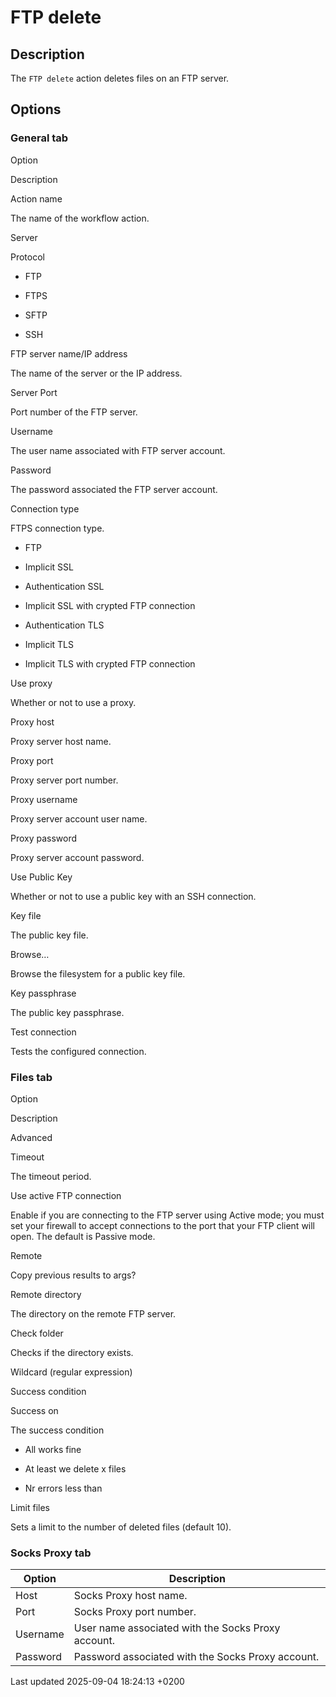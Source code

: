 <div id="header">

# FTP delete

</div>

<div id="content">

<div class="sect1">

## Description

<div class="sectionbody">

<div class="paragraph">

The `FTP delete` action deletes files on an FTP server.

</div>

</div>

</div>

<div class="sect1">

## Options

<div class="sectionbody">

<div class="sect2">

### General tab

Option

</div>

</div>

</div>

</div>

Description

Action name

The name of the workflow action.

Server

Protocol

<div class="content">

<div class="ulist">

  - FTP

  - FTPS

  - SFTP

  - SSH

</div>

</div>

FTP server name/IP address

The name of the server or the IP address.

Server Port

Port number of the FTP server.

Username

The user name associated with FTP server account.

Password

The password associated the FTP server account.

Connection type

<div class="content">

<div class="paragraph">

FTPS connection type.

</div>

<div class="ulist">

  - FTP

  - Implicit SSL

  - Authentication SSL

  - Implicit SSL with crypted FTP connection

  - Authentication TLS

  - Implicit TLS

  - Implicit TLS with crypted FTP connection

</div>

</div>

Use proxy

Whether or not to use a proxy.

Proxy host

Proxy server host name.

Proxy port

Proxy server port number.

Proxy username

Proxy server account user name.

Proxy password

Proxy server account password.

Use Public Key

Whether or not to use a public key with an SSH connection.

Key file

The public key file.

Browse…​

Browse the filesystem for a public key file.

Key passphrase

The public key passphrase.

Test connection

Tests the configured connection.

<div class="sect2">

### Files tab

Option

</div>

Description

Advanced

Timeout

The timeout period.

Use active FTP connection

Enable if you are connecting to the FTP server using Active mode; you must set your firewall to accept connections to the port that your FTP client will open. The default is Passive mode.

Remote

Copy previous results to args?

Remote directory

The directory on the remote FTP server.

Check folder

Checks if the directory exists.

Wildcard (regular expression)

Success condition

Success on

<div class="content">

<div class="paragraph">

The success condition

</div>

<div class="ulist">

  - All works fine

  - At least we delete x files

  - Nr errors less than

</div>

</div>

Limit files

Sets a limit to the number of deleted files (default 10).

<div class="sect2">

### Socks Proxy tab

| Option   | Description                                        |
| -------- | -------------------------------------------------- |
| Host     | Socks Proxy host name.                             |
| Port     | Socks Proxy port number.                           |
| Username | User name associated with the Socks Proxy account. |
| Password | Password associated with the Socks Proxy account.  |

</div>

<div id="footer">

<div id="footer-text">

Last updated 2025-09-04 18:24:13 +0200

</div>

</div>
